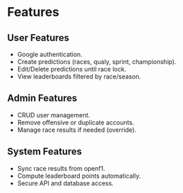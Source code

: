 # Features

## User Features

- Google authentication.
- Create predictions (races, qualy, sprint, championship).
- Edit/Delete predictions until race lock.
- View leaderboards filtered by race/season.

## Admin Features

- CRUD user management.
- Remove offensive or duplicate accounts.
- Manage race results if needed (override).

## System Features

- Sync race results from openf1.
- Compute leaderboard points automatically.
- Secure API and database access.
